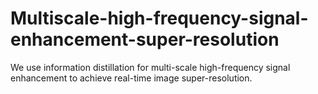 # Multiscale-high-frequency-signal-enhancement-super-resolution
We use information distillation for multi-scale high-frequency signal enhancement to achieve real-time image super-resolution.
